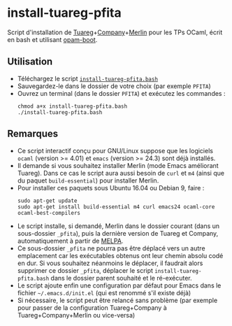 # install-tuareg-pfita

Script d'installation de
[Tuareg](https://github.com/ocaml/tuareg)+[Company](http://company-mode.github.io/)+[Merlin](https://github.com/ocaml/merlin)
pour les TPs OCaml, écrit en bash et utilisant
[opam-boot](https://github.com/avsm/opam-boot).

## Utilisation

- Téléchargez le script
  [`install-tuareg-pfita.bash`](install-tuareg-pfita.bash)
- Sauvegardez-le dans le dossier de votre choix (par exemple `PFITA`)
- Ouvrez un terminal (dans le dossier `PFITA`) et exécutez les
  commandes :  
  ```
  chmod a+x install-tuareg-pfita.bash  
  ./install-tuareg-pfita.bash
  ```

## Remarques

- Ce script interactif conçu pour GNU/Linux suppose que les logiciels
  `ocaml` (version >= 4.01) et `emacs` (version >= 24.3) sont déjà
  installés.
- Il demande si vous souhaitez installer Merlin (mode Emacs améliorant
  Tuareg). Dans ce cas le script aura aussi besoin de `curl` et `m4`
  (ainsi que du paquet `build-essential`) pour installer Merlin.
- Pour installer ces paquets sous Ubuntu 16.04 ou Debian 9, faire :  
  ```
  sudo apt-get update
  sudo apt-get install build-essential m4 curl emacs24 ocaml-core ocaml-best-compilers
  ```
- Le script installe, si demandé, Merlin dans le dossier courant (dans
  un sous-dossier `_pfita`), puis la dernière version de Tuareg et
  Company, automatiquement à partir de [MELPA](https://melpa.org/).
- Ce sous-dossier `_pfita` ne pourra pas être déplacé vers un autre
  emplacement car les exécutables obtenus ont leur chemin absolu codé
  en dur. Si vous souhaitez néanmoins le déplacer, il faudrait alors
  supprimer ce dossier `_pfita`, déplacer le script
  `install-tuareg-pfita.bash` dans le dossier parent souhaité et le
  ré-exécuter.
- Le script ajoute enfin une configuration par défaut pour Emacs dans
  le fichier `~/.emacs.d/init.el` (qui est renommé s'il existe déjà)
- Si nécessaire, le script peut être relancé sans problème (par
  exemple pour passer de la configuration Tuareg+Company à
  Tuareg+Company+Merlin ou vice-versa)
